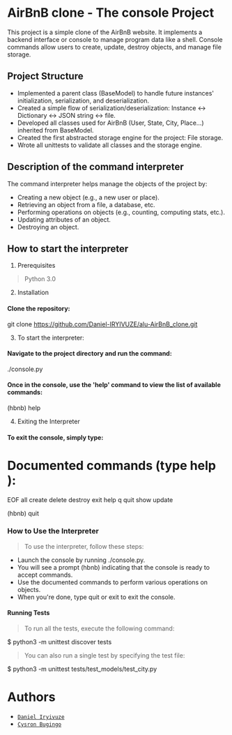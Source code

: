 # AirBnB clone - The console Project

This project is a simple clone of the AirBnB website. It implements a backend interface or console to manage program data like a shell. Console commands allow users to create, update, destroy objects, and manage file storage.

## Project Structure
- Implemented a parent class (BaseModel) to handle future instances' initialization, serialization, and deserialization.
- Created a simple flow of serialization/deserialization: Instance <-> Dictionary <-> JSON string <-> file.
- Developed all classes used for AirBnB (User, State, City, Place…) inherited from BaseModel.
- Created the first abstracted storage engine for the project: File storage.
- Wrote all unittests to validate all classes and the storage engine.

## Description of the command interpreter
The command interpreter helps manage the objects of the project by:

- Creating a new object (e.g., a new user or place).
- Retrieving an object from a file, a database, etc.
- Performing operations on objects (e.g., counting, computing stats, etc.).
- Updating attributes of an object.
- Destroying an object.

## How to start the interpreter

1. Prerequisites
> Python 3.0

2. Installation
#### Clone the repository:
git clone https://github.com/Daniel-IRYIVUZE/alu-AirBnB_clone.git

3. To start the interpreter:

#### Navigate to the project directory and run the command:
./console.py

#### Once in the console, use the 'help' command to view the list of available commands:
(hbnb) help

4. Exiting the Interpreter
#### To exit the console, simply type:

Documented commands (type help <topic>):
========================================
EOF  all  create  delete  destroy  exit  help  q  quit  show  update

(hbnb) quit

### How to Use the Interpreter
> To use the interpreter, follow these steps:

- Launch the console by running ./console.py.
- You will see a prompt (hbnb) indicating that the console is ready to accept commands.
- Use the documented commands to perform various operations on objects.
- When you're done, type quit or exit to exit the console.

#### Running Tests

> To run all the tests, execute the following command:

$ python3 -m unittest discover tests

> You can also run a single test by specifying the test file:

$ python3 -m unittest tests/test_models/test_city.py

# Authors
- [`Daniel Iryivuze`](https://www.linkedin.com/in/daniel-iryivuze-992141278/)
- [`Cysron Bugingo`](https://www.linkedin.com/in/)
